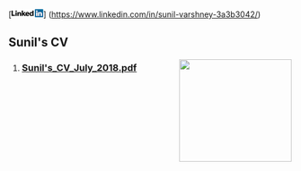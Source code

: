 [![LinkedIn](https://github.com/sunil019/public-image/blob/master/LinkedIn-sunil019.png)]
(https://www.linkedin.com/in/sunil-varshney-3a3b3042/)

## Sunil's CV

<a href="https://github.com/sunil019?tab=followers"><img align="right" width="200" height="183" src="https://s3.amazonaws.com/github/ribbons/forkme_left_green_007200.png" /></a>

1. ### [Sunil's_CV_July_2018.pdf](https://github.com/sunil019/sunil-CV/blob/master/Sunil_V_DevOps_4_Year.pdf "Heading link")

